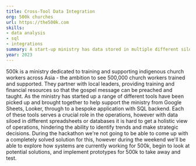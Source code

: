 ```yaml
---
title: Cross-Tool Data Integration
org: 500k churches
url: https://the500k.com
skills:
- data analysis
- sql
- integrations
summary: A start-up ministry has data stored in multiple different silos, how might we support them to have a better understanding of their operations, identify trends, and make better decisions.
year: 2023
---
```


500k is a ministry dedicated to training and supporting indigenous church workers across Asia - the ambition to see 500,000 church workers trained and supported. They partner with local leaders, providing training and financial resources so that the gospel message can be preached and taught.
As the ministry has started up a range of different tools have been picked up and brought together to help support the ministry from Google Sheets, Looker, through to a bespoke application with SQL backend. Each of these tools serves a crucial role in the operations, however with data siloed in different spreadsheets or databases it is hard to get a holistic view of operations, hindering the ability to identify trends and make strategic decisions.
During the hackathon we're not going to be able to come up with a completely solved solution for this, however during the weekend we'll be able to explore how systems are currently working for 500k, begin to look at potential solutions, and implement prototypes for 500k to take away and test.
